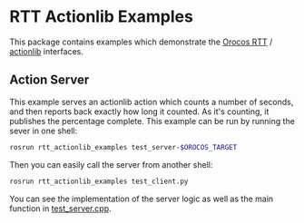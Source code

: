RTT Actionlib Examples
======================

This package contains examples which demonstrate the [Orocos
RTT](http://orocos.org) / [actionlib](http://ros.org/wiki/actionlib)
interfaces.

## Action Server

This example serves an actionlib action which counts a number of seconds, and
then reports back exactly how long it counted. As it's counting, it publishes
the percentage complete. This example can be run by running the sever in one
shell:

```bash
rosrun rtt_actionlib_examples test_server-$OROCOS_TARGET
```

Then you can easily call the server from another shell:
```bash
rosrun rtt_actionlib_examples test_client.py
```

You can see the implementation of the server logic as well as the main function
in [test_server.cpp](test_server.cpp).
